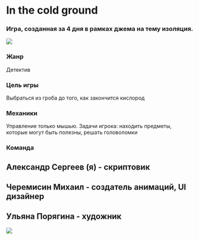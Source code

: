 # In the cold ground
### Игра, созданная за 4 дня в рамках джема на тему изоляция.
![](https://leonardo.osnova.io/ec611bdd-4427-5003-99b6-d207a0d03e0a/)
### Жанр
Детектив
### Цель игры
Выбраться из гроба до того, как закончится кислород
### Механики
Управление только мышью. Задачи игрока: находить предметы, которые могут быть полезны, решать головоломки
### Команда
## Александр Сергеев (я) - скриптовик
## Черемисин Михаил - создатель анимаций, UI дизайнер
## Ульяна Порягина - художник

![](https://leonardo.osnova.io/fb8067ce-0964-5527-ad89-19ce9231ea24/)
